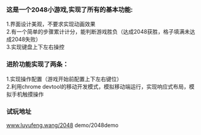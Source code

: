 ### 这是一个2048小游戏,实现了所有的基本功能:<br/>
1.界⾯设计美观，不要求实现动画效果<br/>
2.有⼀个简单的步骤累计计分，能判断游戏胜负（达成2048获胜，格⼦填满未达成2048失败）<br/>
3.实现键盘上下左右操控 <br/>


### 进阶功能实现了两条：<br/>
1.实现操作配置（游戏开始前配置上下左右键位）<br/>
2.利⽤chrome    devtool的移动开发模式，模拟移动端运⾏，实现响应式布局，模拟⼿机触摸操作<br/>

### 试玩地址<br/>
<a> www.luyufeng.wang/2048 demo/2048demo</a>
